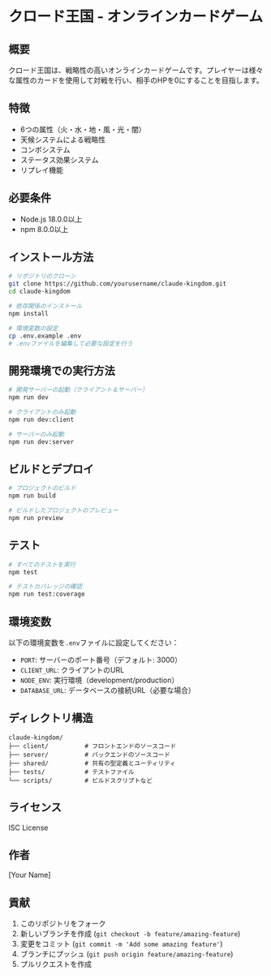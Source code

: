 # クロード王国 - オンラインカードゲーム

## 概要
クロード王国は、戦略性の高いオンラインカードゲームです。プレイヤーは様々な属性のカードを使用して対戦を行い、相手のHPを0にすることを目指します。

## 特徴
- 6つの属性（火・水・地・風・光・闇）
- 天候システムによる戦略性
- コンボシステム
- ステータス効果システム
- リプレイ機能

## 必要条件
- Node.js 18.0.0以上
- npm 8.0.0以上

## インストール方法
```bash
# リポジトリのクローン
git clone https://github.com/yourusername/claude-kingdom.git
cd claude-kingdom

# 依存関係のインストール
npm install

# 環境変数の設定
cp .env.example .env
# .envファイルを編集して必要な設定を行う
```

## 開発環境での実行方法
```bash
# 開発サーバーの起動（クライアント＆サーバー）
npm run dev

# クライアントのみ起動
npm run dev:client

# サーバーのみ起動
npm run dev:server
```

## ビルドとデプロイ
```bash
# プロジェクトのビルド
npm run build

# ビルドしたプロジェクトのプレビュー
npm run preview
```

## テスト
```bash
# すべてのテストを実行
npm test

# テストカバレッジの確認
npm run test:coverage
```

## 環境変数
以下の環境変数を`.env`ファイルに設定してください：

- `PORT`: サーバーのポート番号（デフォルト: 3000）
- `CLIENT_URL`: クライアントのURL
- `NODE_ENV`: 実行環境（development/production）
- `DATABASE_URL`: データベースの接続URL（必要な場合）

## ディレクトリ構造
```
claude-kingdom/
├── client/          # フロントエンドのソースコード
├── server/          # バックエンドのソースコード
├── shared/          # 共有の型定義とユーティリティ
├── tests/           # テストファイル
└── scripts/         # ビルドスクリプトなど
```

## ライセンス
ISC License

## 作者
[Your Name]

## 貢献
1. このリポジトリをフォーク
2. 新しいブランチを作成 (`git checkout -b feature/amazing-feature`)
3. 変更をコミット (`git commit -m 'Add some amazing feature'`)
4. ブランチにプッシュ (`git push origin feature/amazing-feature`)
5. プルリクエストを作成 